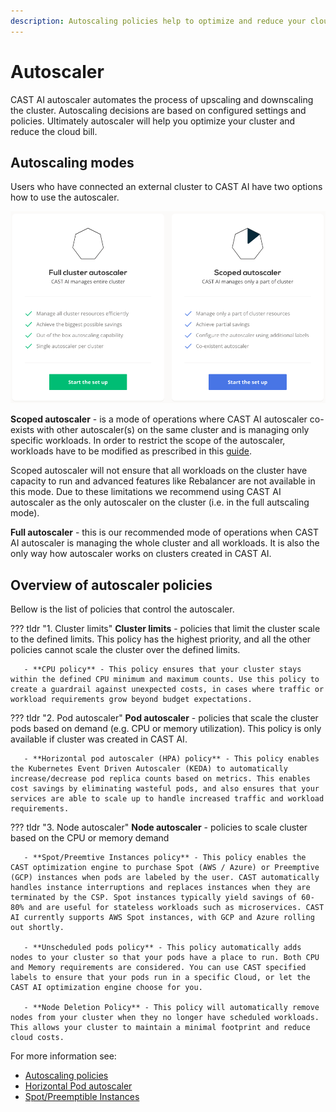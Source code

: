 ```yaml
---
description: Autoscaling policies help to optimize and reduce your cloud bill. They will automate the process of scaling up and down for you - read more on this page.
---
```


# Autoscaler

  CAST AI autoscaler automates the process of upscaling and downscaling the cluster. Autoscaling decisions are based on configured settings and policies. Ultimately autoscaler will help you optimize your cluster and reduce the cloud bill.

## Autoscaling modes

Users who have connected an external cluster to CAST AI have two options how to use the autoscaler.

![](images/autoscaler-selection.png)

  **Scoped autoscaler** - is a mode of operations where CAST AI autoscaler co-exists with other autoscaler(s) on the same cluster and is managing only specific workloads. In order to restrict the scope of the autoscaler, workloads have to be modified as prescribed in this [guide](/guides/autoscaling-policies/#scoped-autoscaler-mode).

  Scoped autoscaler will not ensure that all workloads on the cluster have capacity to run and advanced features like Rebalancer are not available in this mode. Due to these limitations we recommend using CAST AI autoscaler as the only autoscaler on the cluster (i.e. in the full autscaling mode).

  **Full autoscaler** - this is our recommended mode of operations when CAST AI autoscaler is managing the whole cluster and all workloads. It is also the only way how autoscaler works on clusters created in CAST AI.

## Overview of autoscaler policies

Bellow is the list of policies that control the autoscaler.

??? tldr "1. Cluster limits"
    **Cluster limits** - policies that limit the cluster scale to the defined limits. This policy has the highest priority, and all the other policies cannot scale the cluster over the defined limits.

       - **CPU policy** - This policy ensures that your cluster stays within the defined CPU minimum and maximum counts. Use this policy to create a guardrail against unexpected costs, in cases where traffic or workload requirements grow beyond budget expectations.

??? tldr "2. Pod autoscaler"
    **Pod autoscaler** - policies that scale the cluster pods based on demand (e.g. CPU or memory utilization). This policy is only available if cluster was created in CAST AI.

       - **Horizontal pod autoscaler (HPA) policy** - This policy enables the Kubernetes Event Driven Autoscaler (KEDA) to automatically increase/decrease pod replica counts based on metrics. This enables cost savings by eliminating wasteful pods, and also ensures that your services are able to scale up to handle increased traffic and workload requirements.

??? tldr "3. Node autoscaler"
    **Node autoscaler** - policies to scale cluster based on the CPU or memory demand

       - **Spot/Preemtive Instances policy** - This policy enables the CAST optimization engine to purchase Spot (AWS / Azure) or Preemptive (GCP) instances when pods are labeled by the user. CAST automatically handles instance interruptions and replaces instances when they are terminated by the CSP. Spot instances typically yield savings of 60-80% and are useful for stateless workloads such as microservices. CAST AI currently supports AWS Spot instances, with GCP and Azure rolling out shortly.

       - **Unscheduled pods policy** - This policy automatically adds nodes to your cluster so that your pods have a place to run. Both CPU and Memory requirements are considered. You can use CAST specified labels to ensure that your pods run in a specific Cloud, or let the CAST AI optimization engine choose for you.

       - **Node Deletion Policy** - This policy will automatically remove nodes from your cluster when they no longer have scheduled workloads. This allows your cluster to maintain a minimal footprint and reduce cloud costs.

For more information see:

- [Autoscaling policies](../../guides/autoscaling-policies.md)
- [Horizontal Pod autoscaler](../../guides/hpa.md)
- [Spot/Preemptible Instances](../../guides/spot.md)
